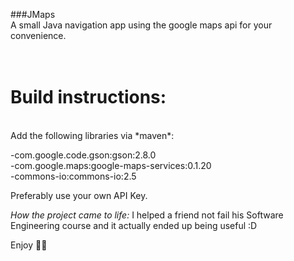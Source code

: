 ###JMaps<br />
A small Java navigation app using the google maps api for your convenience.<br />
<br />
<br />
# Build instructions:<br />
<br />
Add the following libraries via *maven*:

-com.google.code.gson:gson:2.8.0<br />
-com.google.maps:google-maps-services:0.1.20<br />
-commons-io:commons-io:2.5<br />

Preferably use your own API Key. 

*How the project came to life:* I helped a friend not fail his Software Engineering course and it actually ended up being useful :D

Enjoy :tada::fireworks:

